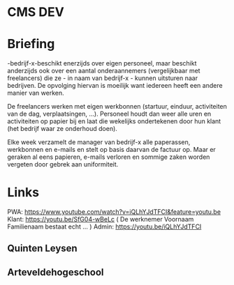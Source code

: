 # CMS DEV

# Briefing
-bedrijf-x-beschikt enerzijds over eigen personeel, maar beschikt anderzijds ook over een aantal onderaannemers (vergelijkbaar met freelancers) die ze - in naam van bedrijf-x - kunnen uitsturen naar bedrijven. De opvolging hiervan is moeilijk want iedereen heeft een andere manier van werken.

De freelancers werken met eigen werkbonnen (startuur, einduur, activiteiten van de dag, verplaatsingen, ...).
Personeel houdt dan weer alle uren en activiteiten op papier bij en laat die wekelijks ondertekenen door hun klant (het bedrijf waar ze onderhoud doen).

Elke week verzamelt de manager van bedrijf-x alle paperassen, werkbonnen en e-mails en stelt op basis daarvan de factuur op.
Maar er geraken al eens papieren, e-mails verloren en sommige zaken worden vergeten door gebrek aan uniformiteit.

# Links
PWA: https://www.youtube.com/watch?v=iQLhYJdTFCI&feature=youtu.be
Klant: https://youtu.be/SfG04-wBeLc ( De werknemer Voornaam Familienaam bestaat echt ... )
Admin: https://youtu.be/iQLhYJdTFCI

## Quinten Leysen
## Arteveldehogeschool